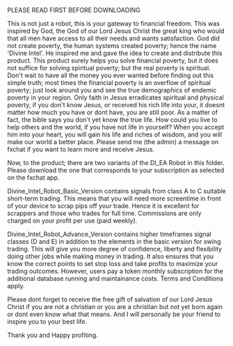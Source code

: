 PLEASE READ FIRST BEFORE DOWNLOADING

This is not just a robot, this is your gateway to financial freedom. This was inspired by God, the God of our Lord Jesus Christ the great king who would that all men have access to all their needs and wants satisfaction. God did not create poverty, the human systems created poverty; hence the name 'Divine Intel'. He inspired me and gave the idea to create and distribute this product. This product surely helps you solve financial poverty, but it does not suffice for solving spiritual poverty; but the real poverty is spiritual. Don't wait to have all the money you ever wanted before finding out this simple truth; most times the financial poverty is an overflow of spiritual poverty; just look around you and see the true demographics of endemic poverty in your region. Only faith in Jesus erradicates spiritual and physical poverty, if you don't know Jesus, or received his rich life into your, it doesnt matter how much you have or dont have, you are still poor. As a matter of fact, the bible says you don't yet know the true life. How could you live to help others and the world, if you have not life in yourself? When you accept him into your heart, you will gain his life and riches of wisdom, and you will make our world a better place. Please send me (the admin) a message on fxchat if you want to learn more and receive Jesus. 

Now, to the product; there are two variants of the DI_EA Robot in this folder. Please download the one that corresponds to your subscription as selected on the fxchat app.

Divine_Intel_Robot_Basic_Version contains signals from class A to C suitable short-term trading. This means that you will need more screentime in front of your device to scrap pips off your trade. Hence it is excellent for scrappers and those who trades for full time. Commissions are only charged on your profit per use (paid weekly). 

Divine_Intel_Robot_Advance_Version contains higher timeframes signal classes (D and E) in addition to the elements in the basic version for swing trading. This will give you more degree of confidence, liberty and flexibility doing other jobs while making money in trading. It also ensures that you know the correct points to set stop loss and take profits to maximize your trading outcomes. However, users pay a token monthly subscription for the additional database running and maintainance costs. Terms and Conditions apply. 

Please dont forget to receive the free gift of salvation of our Lord Jesus Christ if you are not a christian or you are a christian but not yet born again or dont even know what that means. And I will personally be your friend to inspire you to your best life. 

Thank you and Happy profiting.
